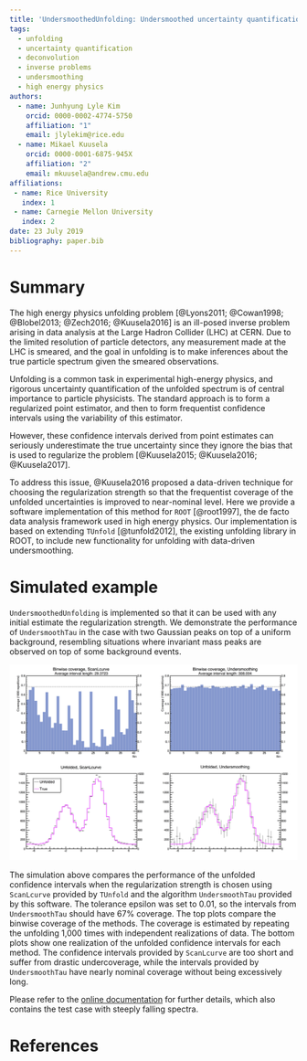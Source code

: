 ```yaml
---
title: 'UndersmoothedUnfolding: Undersmoothed uncertainty quantification for unfolding in ROOT'
tags:
  - unfolding
  - uncertainty quantification
  - deconvolution
  - inverse problems
  - undersmoothing
  - high energy physics
authors:
  - name: Junhyung Lyle Kim
    orcid: 0000-0002-4774-5750
    affiliation: "1"
    email: jlylekim@rice.edu
  - name: Mikael Kuusela
    orcid: 0000-0001-6875-945X
    affiliation: "2"
    email: mkuusela@andrew.cmu.edu
affiliations:
 - name: Rice University
   index: 1
 - name: Carnegie Mellon University
   index: 2
date: 23 July 2019
bibliography: paper.bib
---
```


# Summary

The high energy physics unfolding problem [@Lyons2011; @Cowan1998; @Blobel2013; @Zech2016; @Kuusela2016] is an ill-posed inverse problem arising in data analysis at the Large Hadron Collider (LHC) at CERN. Due to the limited resolution of particle detectors, any measurement made at the LHC is smeared, and the goal in unfolding is to make inferences about the true particle spectrum given the smeared observations.

Unfolding is a common task in experimental high-energy physics, and rigorous uncertainty quantification of the unfolded spectrum is of central importance to particle physicists. The standard approach is to form a regularized point estimator, and then to form frequentist confidence intervals using the variability of this estimator.

However, these confidence intervals derived from point estimates can seriously underestimate the true uncertainty since they ignore the bias that is used to regularize the problem [@Kuusela2015; @Kuusela2016; @Kuusela2017].

To address this issue, @Kuusela2016 proposed a data-driven technique for choosing the regularization strength so that the frequentist coverage of the unfolded uncertainties is improved to near-nominal level. Here we provide a software implementation of this method for `ROOT` [@root1997], the de facto data analysis framework used in high energy physics. Our implementation is based on extending `TUnfold` [@tunfold2012], the existing unfolding library in ROOT, to include new functionality for unfolding with data-driven undersmoothing.

# Simulated example

`UndersmoothedUnfolding` is implemented so that it can be used with any initial estimate the regularization strength. We demonstrate the performance of `UndersmoothTau` in the case with two Gaussian peaks on top of a uniform background, resembling situations where invariant mass peaks are observed on top of some background events.

![Demonstration](UndersmoothDemo.png)

The simulation above compares the performance of the unfolded confidence intervals when the regularization strength is chosen using `ScanLcurve` provided by `TUnfold` and the algorithm `UndersmoothTau` provided by this software. The tolerance epsilon was set to 0.01, so the intervals from `UndersmoothTau` should have 67% coverage. The top plots compare the binwise coverage of the methods. The coverage is estimated by repeating the unfolding 1,000 times with independent realizations of data. The bottom plots show one realization of the unfolded confidence intervals for each method. The confidence intervals provided by `ScanLcurve` are too short and suffer from drastic undercoverage, while the intervals provided by `UndersmoothTau` have nearly nominal coverage without being excessively long.

Please refer to the [online documentation](https://jlylekim.github.io/UndersmoothedUnfolding/) for further details, which also
contains the test case with steeply falling spectra.

# References
